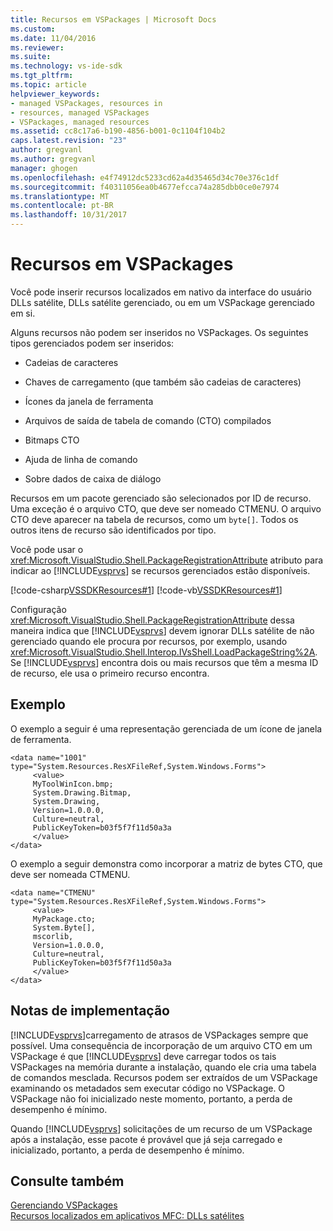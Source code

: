 ```yaml
---
title: Recursos em VSPackages | Microsoft Docs
ms.custom: 
ms.date: 11/04/2016
ms.reviewer: 
ms.suite: 
ms.technology: vs-ide-sdk
ms.tgt_pltfrm: 
ms.topic: article
helpviewer_keywords:
- managed VSPackages, resources in
- resources, managed VSPackages
- VSPackages, managed resources
ms.assetid: cc8c17a6-b190-4856-b001-0c1104f104b2
caps.latest.revision: "23"
author: gregvanl
ms.author: gregvanl
manager: ghogen
ms.openlocfilehash: e4f74912dc5233cd62a4d35465d34c70e376c1df
ms.sourcegitcommit: f40311056ea0b4677efcca74a285dbb0ce0e7974
ms.translationtype: MT
ms.contentlocale: pt-BR
ms.lasthandoff: 10/31/2017
---
```

# <a name="resources-in-vspackages"></a>Recursos em VSPackages
Você pode inserir recursos localizados em nativo da interface do usuário DLLs satélite, DLLs satélite gerenciado, ou em um VSPackage gerenciado em si.  
  
 Alguns recursos não podem ser inseridos no VSPackages. Os seguintes tipos gerenciados podem ser inseridos:  
  
-   Cadeias de caracteres  
  
-   Chaves de carregamento (que também são cadeias de caracteres)  
  
-   Ícones da janela de ferramenta  
  
-   Arquivos de saída de tabela de comando (CTO) compilados  
  
-   Bitmaps CTO  
  
-   Ajuda de linha de comando  
  
-   Sobre dados de caixa de diálogo  
  
 Recursos em um pacote gerenciado são selecionados por ID de recurso. Uma exceção é o arquivo CTO, que deve ser nomeado CTMENU. O arquivo CTO deve aparecer na tabela de recursos, como um `byte[]`. Todos os outros itens de recurso são identificados por tipo.  
  
 Você pode usar o <xref:Microsoft.VisualStudio.Shell.PackageRegistrationAttribute> atributo para indicar ao [!INCLUDE[vsprvs](../../code-quality/includes/vsprvs_md.md)] se recursos gerenciados estão disponíveis.  
  
 [!code-csharp[VSSDKResources#1](../../extensibility/internals/codesnippet/CSharp/resources-in-vspackages_1.cs)]
 [!code-vb[VSSDKResources#1](../../extensibility/internals/codesnippet/VisualBasic/resources-in-vspackages_1.vb)]  
  
 Configuração <xref:Microsoft.VisualStudio.Shell.PackageRegistrationAttribute> dessa maneira indica que [!INCLUDE[vsprvs](../../code-quality/includes/vsprvs_md.md)] devem ignorar DLLs satélite de não gerenciado quando ele procura por recursos, por exemplo, usando <xref:Microsoft.VisualStudio.Shell.Interop.IVsShell.LoadPackageString%2A>. Se [!INCLUDE[vsprvs](../../code-quality/includes/vsprvs_md.md)] encontra dois ou mais recursos que têm a mesma ID de recurso, ele usa o primeiro recurso encontra.  
  
## <a name="example"></a>Exemplo  
 O exemplo a seguir é uma representação gerenciada de um ícone de janela de ferramenta.  
  
```  
<data name="1001"  
type="System.Resources.ResXFileRef,System.Windows.Forms">  
     <value>  
     MyToolWinIcon.bmp;  
     System.Drawing.Bitmap,  
     System.Drawing,  
     Version=1.0.0.0,  
     Culture=neutral,  
     PublicKeyToken=b03f5f7f11d50a3a  
     </value>  
</data>  
```  
  
 O exemplo a seguir demonstra como incorporar a matriz de bytes CTO, que deve ser nomeada CTMENU.  
  
```  
<data name="CTMENU"  
type="System.Resources.ResXFileRef,System.Windows.Forms">  
     <value>  
     MyPackage.cto;  
     System.Byte[],  
     mscorlib,  
     Version=1.0.0.0,  
     Culture=neutral,  
     PublicKeyToken=b03f5f7f11d50a3a  
     </value>  
</data>  
```  
  
## <a name="implementation-notes"></a>Notas de implementação  
 [!INCLUDE[vsprvs](../../code-quality/includes/vsprvs_md.md)]carregamento de atrasos de VSPackages sempre que possível. Uma consequência de incorporação de um arquivo CTO em um VSPackage é que [!INCLUDE[vsprvs](../../code-quality/includes/vsprvs_md.md)] deve carregar todos os tais VSPackages na memória durante a instalação, quando ele cria uma tabela de comandos mesclada. Recursos podem ser extraídos de um VSPackage examinando os metadados sem executar código no VSPackage. O VSPackage não foi inicializado neste momento, portanto, a perda de desempenho é mínimo.  
  
 Quando [!INCLUDE[vsprvs](../../code-quality/includes/vsprvs_md.md)] solicitações de um recurso de um VSPackage após a instalação, esse pacote é provável que já seja carregado e inicializado, portanto, a perda de desempenho é mínimo.  
  
## <a name="see-also"></a>Consulte também  
 [Gerenciando VSPackages](../../extensibility/managing-vspackages.md)   
 [Recursos localizados em aplicativos MFC: DLLs satélites](/cpp/build/localized-resources-in-mfc-applications-satellite-dlls)   
